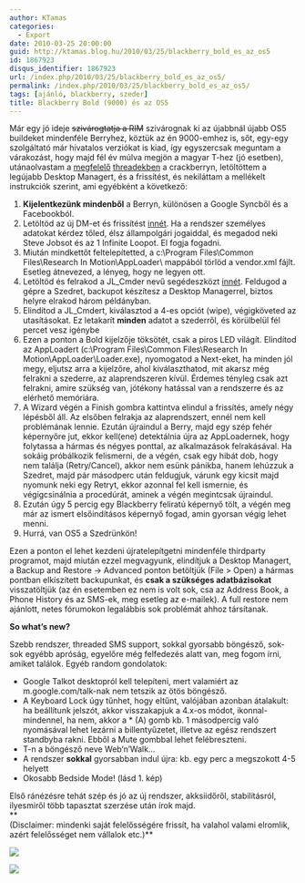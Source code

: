 ```yaml
---
author: KTamas
categories:
  - Export
date: 2010-03-25 20:00:00
guid: http://ktamas.blog.hu/2010/03/25/blackberry_bold_es_az_os5
id: 1867923
disqus_identifier: 1867923
url: /index.php/2010/03/25/blackberry_bold_es_az_os5/
permalink: /index.php/2010/03/25/blackberry_bold_es_az_os5/
tags: [ajánló, blackberry, szeder]
title: Blackberry Bold (9000) és az OS5
---
```


Már egy jó ideje <strike>szivárogtatja a RIM</strike> szivárognak ki az újabbnál újabb OS5 buildeket mindenféle Berryhez, köztük az én 9000-emhez is, sőt, egy-egy szolgáltató már hivatalos verziókat is kiad, így egyszercsak meguntam a várakozást, hogy majd fél év múlva megjön a magyar T-hez (jó esetben), utánaolvastam a [megfelelő](http://forums.crackberry.com/f3/how-wipe-jl_cmder-53502/) [threadekben](http://forums.crackberry.com/f83/newest-official-os-5-0-0-509-blackberry-bold-9000-wind-hellas-431443/) a crackberryn, letöltöttem a legújabb Desktop Managert, és a frissítést, és nekiláttam a mellékelt instrukciók szerint, ami egyébként a következő:

  1. **Kijelentkezünk mindenből** a Berryn, különösen a Google Syncből és a Facebookból.
  2. Letöltöd az új DM-et és frissítést [innét](https://www.blackberry.com/Downloads/entry.do?code=3210DDBEAA16948A702B6049B8D9A202). Ha a rendszer személyes adatokat kérdez tőled, élsz állampolgári jogaiddal, és megadod neki Steve Jobsot és az 1 Infinite Loopot. El fogja fogadni.
  3. Miután mindkettőt feltelepítetted, a&nbsp;c:\Program Files\Common Files\Research In Motion\AppLoader\ mappából törlöd a vendor.xml fájlt. Esetleg átnevezed, a lényeg, hogy ne legyen ott.
  4. Letöltöd és felrakod a JL_Cmder nevű segédeszközt [innét](http://forums.crackberry.com/f3/how-wipe-jl_cmder-53502/). Feldugod a gépre a Szedret, backupot készítesz a Desktop Managerrel, biztos helyre elrakod három példányban.
  5. Elindítod a JL_Cmdert, kiválasztod a 4-es opciót (wipe), végigköveted az utasításokat. Ez letakarít **minden** adatot a szederről, és körülbelül fél percet vesz igénybe
  6. Ezen a ponton a Bold kijelzője töksötét, csak a piros LED világít. Elindítod az AppLoadert (c:\Program Files\Common Files\Research In Motion\AppLoader\Loader.exe), nyomogatod a Next-eket, ha minden jól megy, eljutsz arra a kijelzőre, ahol kiválaszthatod, mit akarsz még felrakni a szederre, az alaprendszeren kívül. Érdemes tényleg csak azt felrakni, amire szükség van, jótékony hatással van a rendszerre és az elérhető memóriára.
  7. A Wizard végén a Finish gombra kattintva elindul a frissítés, amely négy lépésből áll. Az elsőben felrakja az alaprendszert, ennél nem kell problémának lennie. Ezután újraindul a Berry, majd egy szép fehér képernyőre jut, ekkor kell(ene) detektálnia újra az AppLoadernek, hogy folytassa a hármas és négyes ponttal, az alkalmazások felrakásával. Ha sokáig próbálkozik felismerni, de a végén, csak egy hibát dob, hogy nem találja (Retry/Cancel), akkor nem esünk pánikba, hanem lehúzzuk a Szedret, majd pár másodperc után feldugjuk, várunk egy kicsit majd nyomunk neki egy Retryt, ekkor azonnal fel kell ismernie, és végigcsinálnia a procedúrát, aminek a végén megintcsak újraindul.
  8. Ezután úgy 5 percig egy Blackberry feliratú képernyő tölt, a végén meg már az ismert elsőindításos képernyő fogad, amin gyorsan végig lehet menni.
  9. Hurrá, van OS5 a Szedrünkön!

Ezen a ponton el lehet kezdeni újratelepítgetni mindenféle thirdparty programot, majd miután ezzel megvagyunk, elindítjuk a Desktop Managert, a Backup and Restore -> Advanced ponton betöltjük (File > Open)&nbsp;a hármas pontban elkíszített backupunkat, és **csak a szükséges adatbázisokat** visszatöltjük (az én esetemben ez nem is volt sok, csa az Address Book, a Phone History és az SMS-ek, meg esetleg az e-mailek). A full restore nem ajánlott, netes fórumokon legalábbis sok problémát ahhoz társítanak.

**So what&#8217;s new?**

Szebb rendszer, threaded SMS support, sokkal gyorsabb böngésző, sok-sok egyébb apróság, egyelőre még felfedezés alatt van, meg fogom írni, amiket találok. Egyéb random gondolatok:

  * Google Talkot desktopról kell telepíteni, mert valamiért az m.google.com/talk-nak nem tetszik az ötös böngésző.
  * A Keyboard Lock úgy tűnhet, hogy eltűnt, valójában azonban átalakult: ha beállítunk jelszót, akkor visszakapjuk a 4.x-os módot, ikonnal-mindennel, ha nem, akkor a * (A) gomb kb. 1 másodpercig való nyomásával lehet lezárni a billentyűzetet, illetve az egész rendszert standbyba rakni. Ebből a Mute gombbal lehet felébreszteni.
  * T-n a böngésző neve Web&#8217;n&#8217;Walk&#8230;
  * A rendszer **sokkal** gyorsabban indul újra: kb. egy perc a megszokott 4-5 helyett
  * Okosabb Bedside Mode! (lásd 1. kép)

Első ránézésre tehát szép és jó az új rendszer, akksiidőről, stabilitásról, ilyesmiről több tapasztat szerzése után írok majd.&nbsp;   
**   
(Disclaimer: mindenki saját felelősségére frissít, ha valahol valami elromlik, azért felelősséget nem vállalok etc.)**

![](http://ktamas.blog.hu/media/image/BBScreenShot_3.png)

![](http://ktamas.blog.hu/media/image/BBScreenShot.png)
